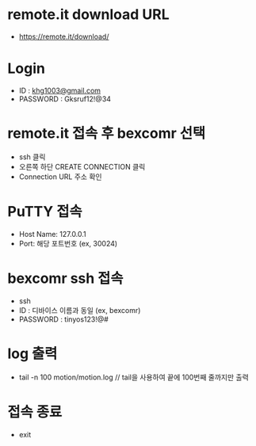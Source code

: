 # remote.it download URL
  - https://remote.it/download/

# Login
  - ID : khg1003@gmail.com
  - PASSWORD : Gksruf12!@34

# remote.it 접속 후 bexcomr 선택
  - ssh 클릭
  - 오른쪽 하단 CREATE CONNECTION 클릭
  - Connection URL 주소 확인

# PuTTY 접속
  - Host Name: 127.0.0.1
  - Port: 해당 포트번호 (ex, 30024)

# bexcomr ssh 접속
  - ssh
  - ID : 디바이스 이름과 동일 (ex, bexcomr)
  - PASSWORD : tinyos123!@#

# log 출력
  - tail -n 100 motion/motion.log   // tail을 사용하여 끝에 100번째 줄까지만 출력

# 접속 종료
  - exit
